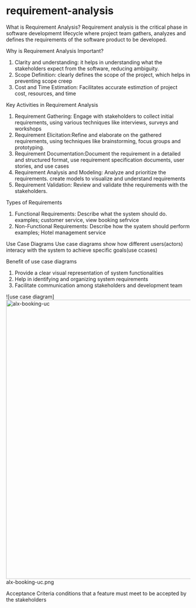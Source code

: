 # requirement-analysis

What is Requirement Analysis?
Requirement analysis is the critical phase in software developmemt lifecycle where project team gathers, analyzes and defines the requirements of the software product to be developed.

Why is Requirement Analysis Important?
1. Clarity and understanding: it helps in understanding what the stakeholders expect from the software, reducing ambiguity.
2. Scope Definition: clearly defines the scope of the project, which helps in preventing scope creep
3. Cost and Time Estimation: Facilitates accurate estimztion of project cost, resources, and time

Key Activities in Requirement Analysis
1. Requirement Gathering: Engage with stakeholders to collect initial requirements, using various techniques like interviews, surveys and workshops
2. Requirement Elicitation:Refine and elaborate on the gathered requirements, using techniques like brainstorming, focus groups and prototyping.
3. Requirement Documentation:Document the requirement in a detailed and structured format, use requirement specification documents, user stories, and use cases
4. Requirement Analysis and Modeling: Analyze and prioritize the requirements. create models to visualize and understand requirements
5. Requirement Validation: Review and validate thhe requirements with the stakeholders.

Types of Requirements
1. Functional Requirements: Describe what the system should do.
   examples; customer service, view booking sefrvice
2. Non-Functional Requirements: Describe how the syatem should perform
   examples; Hotel management service

Use Case Diagrams
Use case diagrams show how different users(actors) interacy with the system to achieve specific goals(use ccases)

Benefit of use case diagrams
1. Provide a clear visual representation of system functionalities
2. Help in identifying and organizing system requirements
3. Facilitate communication among stakeholders and development team

![use case diagram]<img width="681" height="761" alt="alx-booking-uc" src="https://github.com/user-attachments/assets/dfc1f137-1cca-40e9-ab23-bfd255bc97d5" />
alx-booking-uc.png


Acceptance Criteria
conditions that a feature must meet to be accepted by the stakeholders

